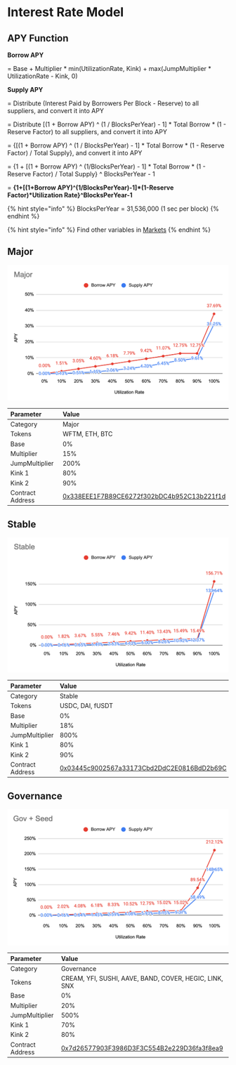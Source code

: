 # Interest Rate Model

## APY Function

**Borrow APY**

= Base + Multiplier \* min\(UtilizationRate, Kink\) + max\(JumpMultiplier \* UtilizationRate - Kink, 0\)



**Supply APY**

= Distribute \(Interest Paid by Borrowers Per Block - Reserve\) to all suppliers, and convert it into APY

= Distribute \[\(1 + Borrow APY\) ^ \(1 / BlocksPerYear\) - 1\] \* Total Borrow \* \(1 - Reserve Factor\) to all suppliers, and convert it into APY

= {\[\(1 + Borrow APY\) ^ \(1 / BlocksPerYear\) - 1\] \* Total Borrow \* \(1 - Reserve Factor\) / Total Supply}, and convert it into APY

= {1 + \[\(1 + Borrow APY\) ^ \(1/BlocksPerYear\) - 1\] \* Total Borrow \* \(1 - Reserve Factor\) / Total Supply} ^ BlocksPerYear - 1

= **{1+\[\(1+Borrow APY\)^\(1/BlocksPerYear\)-1\]\*\(1-Reserve Factor\)\*Utilization Rate}^BlocksPerYear-1**

{% hint style="info" %}
BlocksPerYear = 31,536,000 \(1 sec per block\)
{% endhint %}

{% hint style="info" %}
Find other variables in [Markets](https://app.cream.finance/markets)
{% endhint %}

## Major

![](../.gitbook/assets/jie-tu-20210719-xia-wu-8.27.31.png)

| Parameter | Value |
| :--- | :--- |
| Category | Major |
| Tokens | WFTM, ETH, BTC |
| Base | 0% |
| Multiplier | 15% |
| JumpMultiplier | 200% |
| Kink 1 | 80% |
| Kink 2 | 90% |
| Contract Address | [0x338EEE1F7B89CE6272f302bDC4b952C13b221f1d](https://ftmscan.com/address/0x338EEE1F7B89CE6272f302bDC4b952C13b221f1d) |

## Stable

![](../.gitbook/assets/jie-tu-20210719-xia-wu-8.28.18.png)

| Parameter | Value |
| :--- | :--- |
| Category | Stable |
| Tokens | USDC, DAI, fUSDT |
| Base | 0% |
| Multiplier | 18% |
| JumpMultiplier | 800% |
| Kink 1 | 80% |
| Kink 2 | 90% |
| Contract Address | [0x03445c9002567a33173Cbd2DdC2E0816BdD2b69C](https://ftmscan.com/address/0x03445c9002567a33173Cbd2DdC2E0816BdD2b69C) |

## Governance

![](../.gitbook/assets/jie-tu-20210723-xia-wu-4.35.51.png)

| Parameter | Value |
| :--- | :--- |
| Category | Governance |
| Tokens | CREAM, YFI, SUSHI, AAVE, BAND, COVER, HEGIC, LINK, SNX |
| Base | 0% |
| Multiplier | 20% |
| JumpMultiplier | 500% |
| Kink 1 | 70% |
| Kink 2 | 80% |
| Contract Address | [0x7d26577903F3986D3F3C554B2e229D36fa3f8ea9](https://ftmscan.com/address/0x7d26577903F3986D3F3C554B2e229D36fa3f8ea9) |

